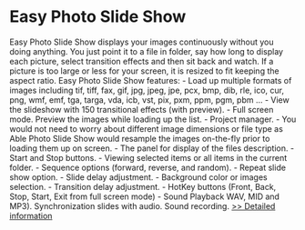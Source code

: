 # Easy Photo Slide Show
Easy Photo Slide Show displays your images continuously without you doing anything. You just point it to a file in folder, say how long to display each picture, select transition effects and then sit back and watch. If a picture is too large or less for your screen, it is resized to fit keeping the aspect ratio. Easy Photo Slide Show features: - Load up multiple formats of images including tif, tiff, fax, gif, jpg, jpeg, jpe, pcx, bmp, dib, rle, ico, cur, png, wmf, emf, tga, targa, vda, icb, vst, pix, pxm, ppm, pgm, pbm ... - View the slideshow with 150 transitional effects (with preview). - Full screen mode. Preview the images while loading up the list. - Project manager. - You would not need to worry about different image dimensions or file type as Able Photo Slide Show would resample the images on-the-fly prior to loading them up on screen. - The panel for display of the files description. - Start and Stop buttons. - Viewing selected items or all items in the current folder. - Sequence options (forward, reverse, and random). - Repeat slide show option. - Slide delay adjustment. - Background color or images selection. - Transition delay adjustment. - HotKey buttons (Front, Back, Stop, Start, Exit from full screen mode) - Sound Playback WAV, MID and MP3). Synchronization slides with audio. Sound recording.
[>> Detailed information](https://secure.shareit.com/shareit/product.html?productid=300143884&affiliateid=200057808)